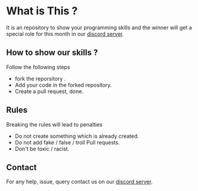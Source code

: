 # What is This ?
It is an repository to show your programming skills and the winner will get a special role for this month in our [discord server](https://discord.gg/XYnMTQNTFh).

## How to show our skills ? 
Follow the following steps
- fork the reporsitory .
- Add your code in the forked repository.
- Create a pull request, done.

## Rules
Breaking the rules will lead to penalties
- Do not create something which is already created.
- Do not add fake / false / troll Pull requests.
- Don't be toxic / racist.

## Contact
For any help, issue, query contact us on our [discord server](https://discord.gg/XYnMTQNTFh).